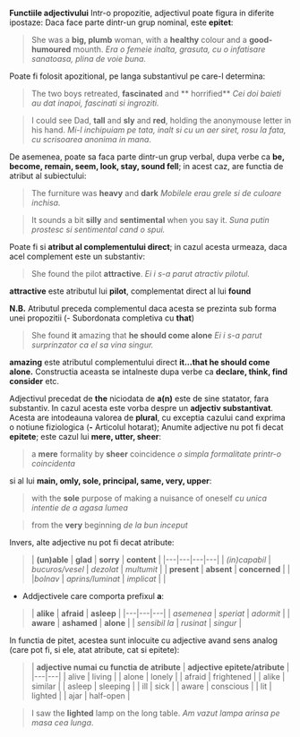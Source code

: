 **Functiile adjectivului**
Intr-o propozitie, adjectivul poate figura in diferite ipostaze:
Daca face parte dintr-un grup nominal, este **epitet**:

> She was a **big, plumb** woman, with a **healthy** colour and a **good- humoured** mounth.
> *Era o femeie inalta, grasuta, cu o infatisare sanatoasa, plina de voie buna.*

Poate fi folosit apozitional, pe langa substantivul pe care-l determina:

> The two boys retreated, **fascinated** and ** horrified**
> *Cei doi baieti au dat inapoi, fascinati si ingroziti.*

> I could see Dad, **tall** and **sly** and **red**, holding the anonymouse letter in his hand.
> *Mi-l inchipuiam pe tata, inalt si cu un aer siret, rosu la fata, cu scrisoarea anonima in mana*.

De asemenea, poate sa faca parte dintr-un grup verbal, dupa verbe ca **be, become, remain, seem, look, stay, sound fell**; in acest caz, are functia de atribut al subiectului:

> The furniture was **heavy** and **dark**
> *Mobilele erau grele si de culoare inchisa.*

> It sounds a bit **silly** and **sentimental** when you say it.
> *Suna putin prostesc si sentimental cand o spui.*

Poate fi si **atribut al complementului direct**; in cazul acesta urmeaza, daca acel complement este un substantiv:

> She found the pilot **attractive**.
> *Ei i s-a parut atractiv pilotul.*

**attractive** este atributul lui **pilot**, complementat direct al lui **found**

**N.B.** Atributul preceda complementul daca acesta se prezinta sub forma unei propozitii (- Subordonata completiva cu **that**)

> She found **it** amazing that **he should come alone**
> *Ei i s-a parut surprinzator ca el sa vina singur.*

**amazing** este atributul complementului direct **it...that he should come alone.** Constructia aceasta se intalneste dupa verbe ca **declare, think, find consider** etc.

Adjectivul precedat de **the** niciodata de **a(n)** este de sine statator, fara substantiv. In cazul acesta este vorba despre un **adjectiv substantivat**. Acesta are intodeauna valorea de **plural**, cu exceptia cazului cand exprima o notiune fiziologica (**-** Articolul hotarat);
Anumite adjective nu pot fi decat **epitete**; este cazul lui **mere, utter, sheer**:

> a **mere** formality   by **sheer** coincidence
> *o simpla formalitate printr-o coincidenta*

si al lui **main, omly, sole, principal, same, very, upper**:

> with the **sole** purpose of making a nuisance of oneself
> *cu unica intentie de a agasa lumea*

> from the **very** beginning
> *de la bun inceput*

Invers, alte adjective nu pot fi decat atribute:

> | **(un)able** | **glad** | **sorry** | **content** |
|---|---|---|---|
| *(in)capabil* | *bucuros/vesel* | *dezolat* | *multumit* |
| **present** | **absent** | **concerned** |  |
|*bolnav*  | *aprins/luminat* | *implicat* |  |

- Addjectivele care comporta prefixul **a**:

> | **alike** | **afraid** | **asleep** |
|---|---|---|
| *asemenea* | *speriat* | *adormit* |
| **aware** | **ashamed** | **alone** |
| *sensibil la* | *rusinat* | *singur* |

In functia de pitet, acestea sunt inlocuite cu adjective avand sens analog (care pot fi, si ele, atat atribute, cat si epitete):

> | **adjective numai cu functia de atribute** | **adjective epitete/atribute** |
|---|---|
| alive | living |
| alone | lonely |
| afraid | frightened |
| alike | similar |
| asleep | sleeping |
| ill | sick |
| aware | conscious |
| lit | lighted |
| ajar | half-open |

> I saw the **lighted** lamp on the long table. 
> *Am vazut lampa arinsa pe masa cea lunga*. 